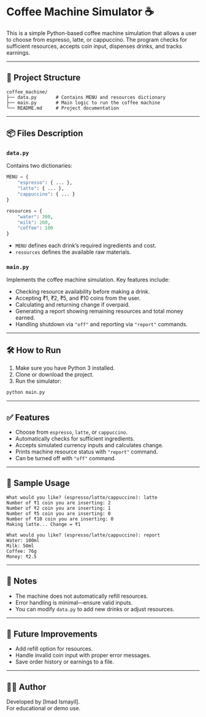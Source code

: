 # Coffee Machine Simulator ☕️

This is a simple Python-based coffee machine simulation that allows a user to choose from espresso, latte, or cappuccino. The program checks for sufficient resources, accepts coin input, dispenses drinks, and tracks earnings.

---

## 📁 Project Structure

```
coffee_machine/
├── data.py       # Contains MENU and resources dictionary
├── main.py       # Main logic to run the coffee machine
└── README.md     # Project documentation
```

---

## 📦 Files Description

### `data.py`

Contains two dictionaries:

```python
MENU = {
    "espresso": { ... },
    "latte": { ... },
    "cappuccino": { ... }
}

resources = {
    "water": 300,
    "milk": 200,
    "coffee": 100
}
```

- `MENU` defines each drink’s required ingredients and cost.
- `resources` defines the available raw materials.

### `main.py`

Implements the coffee machine simulation. Key features include:
- Checking resource availability before making a drink.
- Accepting ₹1, ₹2, ₹5, and ₹10 coins from the user.
- Calculating and returning change if overpaid.
- Generating a report showing remaining resources and total money earned.
- Handling shutdown via `"off"` and reporting via `"report"` commands.

---

## 🛠️ How to Run

1. Make sure you have Python 3 installed.
2. Clone or download the project.
3. Run the simulator:

```bash
python main.py
```

---

## ✅ Features

- Choose from `espresso`, `latte`, or `cappuccino`.
- Automatically checks for sufficient ingredients.
- Accepts simulated currency inputs and calculates change.
- Prints machine resource status with `"report"` command.
- Can be turned off with `"off"` command.

---

## 🧪 Sample Usage

```plaintext
What would you like? (espresso/latte/cappuccino): latte
Number of ₹1 coin you are inserting: 2
Number of ₹2 coin you are inserting: 1
Number of ₹5 coin you are inserting: 0
Number of ₹10 coin you are inserting: 0
Making latte... Change = ₹1

What would you like? (espresso/latte/cappuccino): report
Water: 100ml
Milk: 50ml
Coffee: 76g
Money: ₹2.5
```

---

## 📌 Notes

- The machine does not automatically refill resources.
- Error handling is minimal—ensure valid inputs.
- You can modify `data.py` to add new drinks or adjust resources.

---

## 🧰 Future Improvements

- Add refill option for resources.
- Handle invalid coin input with proper error messages.
- Save order history or earnings to a file.

---

## 👨‍💻 Author

Developed by [Imad Ismayil].  
For educational or demo use.
